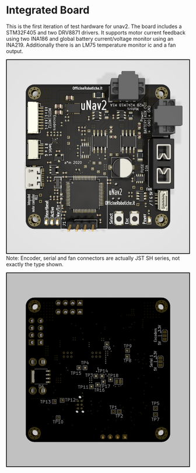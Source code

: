 # Integrated Board
This is the first iteration of test hardware for unav2. The board includes a STM32F405 and two DRV8871 drivers.
It supports motor current feedback using two INA186 and global battery current/voltage monitor using an INA219.
Additionally there is an LM75 temperature monitor ic and a fan output.

![Board top](rendering_top.png )
Note: Encoder, serial and fan connectors are actually JST SH series, not exactly the type shown.

![Board bottom](rendering_bottom.png )
